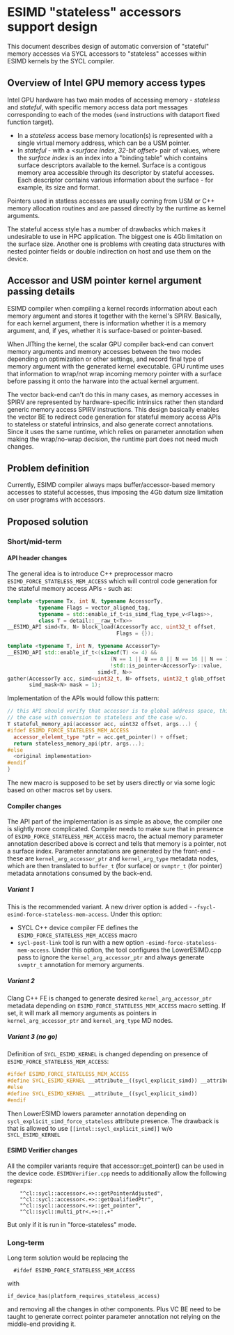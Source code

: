 # ESIMD "stateless" accessors support design

This document describes design of automatic conversion of "stateful" memory
accesses via SYCL accessors to "stateless" accesses within ESIMD kernels by the
SYCL compiler.

## Overview of Intel GPU memory access types
Intel GPU hardware has two main modes of accessing memory - *stateless* and
*stateful*, with specific memory access data port messages corresponding to each
of the modes (`send` instructions with dataport fixed function target).
- In a *stateless* access base memory location(s) is represented with a single
virtual memory address, which can be a USM pointer.
- In *stateful* - with a <*surface index*, *32-bit offset*> pair of values, where
the *surface index* is an index into a "binding table" which contains surface
descriptors available to the kernel. Surface is a contigous memory area
accessible through its descriptor by stateful accesses. Each descriptor contains
various information about the surface - for example, its size and format.

Pointers used in statless accesses are usually coming from USM or C++ memory
allocation routines and are passed directly by the runtime as kernel arguments.

The stateful access style has a number of drawbacks which makes it undesirable
to use in HPC application. The biggest one is 4Gb limitation on the surface
size. Another one is problems with creating data structures with nested
pointer fields or double indirection on host and use them on the device.

## Accessor and USM pointer kernel argument passing details
ESIMD compiler when compiling a kernel records information about each memory
argument and stores it together with the kernel's SPIRV. Basically, for each
kernel argument, there is information whether it is a memory argument, and, if
yes, whether it is surface-based or pointer-based.

When JITting the kernel, the scalar GPU compiler back-end can convert memory
arguments and memory accesses between the two modes depending on optimization
or other settings, and record final type of memory argument with the generated
kernel executable. GPU runtime uses that information to wrap/not wrap incoming
memory pointer with a surface before passing it onto the harware into the
actual kernel argument.

The vector back-end can't do this in many cases, as memory accesses in SPIRV
are represented by hardware-specific intrinsics rather then standard generic
memory access SPIRV instructions. This design basically enables the vector BE
to redirect code generation for stateful memory access APIs to stateless or
stateful intrinsics, and also generate correct annotations. Since it uses the
same runtime, which relies on parameter annotation when making the wrap/no-wrap
decision, the runtime part does not need much changes.

## Problem definition

Currently, ESIMD compiler always maps buffer/accessor-based memory accesses to
stateful accesses, thus imposing the 4Gb datum size limitation on user programs
with accessors.

## Proposed solution

### Short/mid-term

#### API header changes
The general idea is to introduce C++ preprocessor macro
`ESIMD_FORCE_STATELESS_MEM_ACCESS` which will control code generation for the
stateful memory access APIs - such as:

```cpp
template <typename Tx, int N, typename AccessorTy,
          typename Flags = vector_aligned_tag,
          typename = std::enable_if_t<is_simd_flag_type_v<Flags>>,
          class T = detail::__raw_t<Tx>>
__ESIMD_API simd<Tx, N> block_load(AccessorTy acc, uint32_t offset,
                                   Flags = {});

template <typename T, int N, typename AccessorTy>
__ESIMD_API std::enable_if_t<(sizeof(T) <= 4) &&
                                 (N == 1 || N == 8 || N == 16 || N == 32) &&
                                 !std::is_pointer<AccessorTy>::value,
                             simd<T, N>>
gather(AccessorTy acc, simd<uint32_t, N> offsets, uint32_t glob_offset = 0,
       simd_mask<N> mask = 1);
```

Implementation of the APIs would follow this pattern:

```cpp
// this API should verify that accessor is to global address space, this is needed both for
// the case with conversion to stateless and the case w/o.
T stateful_memory_api(accessor acc, uint32 offset, args...) {
#ifdef ESIMD_FORCE_STATELESS_MEM_ACCESS
  accessor_elelemt_type *ptr = acc.get_pointer() + offset;
  return stateless_memory_api(ptr, args...);
#else
  <original implementation>
#endif
}
```

The new macro is supposed to be set by users directly or via some logic based on
other macros set by users.

#### Compiler changes

The API part of the implementation is as simple as above, the compiler
one is slightly more complicated. Compiler needs to make sure that in presence
of `ESIMD_FORCE_STATELESS_MEM_ACCESS` macro, the actual memory parameter
annotation described above is correct and tells that memory is a pointer, not a
surface index. Parameter annotations are generated by the front-end - these are
`kernel_arg_accessor_ptr` and `kernel_arg_type` metadata nodes, which are
then translated to `buffer_t` (for surface) or `svmptr_t` (for pointer)
metadata annotations consumed by the back-end.

##### Variant 1
This is the recommended variant. A new driver option is added -
`-fsycl-esimd-force-stateless-mem-access`. Under this option:
- SYCL C++ device compiler FE defines the `ESIMD_FORCE_STATELESS_MEM_ACCESS`
  macro
- `sycl-post-link` tool is run with a new option
  `-esimd-force-stateless-mem-access`. Under this option, the tool 
  configures the LowerESIMD.cpp pass to ignore the `kernel_arg_accessor_ptr`
  and always generate `svmptr_t` annotation for memory arguments.

##### Variant 2
Clang C++ FE is changed to generate desired `kernel_arg_accessor_ptr`
metadata depending on `ESIMD_FORCE_STATELESS_MEM_ACCESS` macro setting. If
set, it will mark all memory arguments as pointers in
`kernel_arg_accessor_ptr` and `kernel_arg_type` MD nodes.


##### Variant 3 (no go)
Definition of `SYCL_ESIMD_KERNEL` is changed depending on presence of
`ESIMD_FORCE_STATELESS_MEM_ACCESS`:

```cpp
#ifdef ESIMD_FORCE_STATELESS_MEM_ACCESS
#define SYCL_ESIMD_KERNEL __attribute__((sycl_explicit_simd)) __attribute__((sycl_explicit_simd_force_stateless))
#else
#define SYCL_ESIMD_KERNEL __attribute__((sycl_explicit_simd))
#endif
```
Then LowerESIMD lowers parameter annotation depending on
`sycl_explicit_simd_force_stateless` attribute presence.
The drawback is that is allowed to use `[[intel::sycl_explicit_simd]]` w/o
`SYCL_ESIMD_KERNEL`

#### ESIMD Verifier changes

All the compiler variants require that accessor::get_pointer() can be used in
the device code. `ESIMDVerifier.cpp` needs to additionally allow the following
regexps:
```
    "^cl::sycl::accessor<.+>::getPointerAdjusted",
    "^cl::sycl::accessor<.+>::getQualifiedPtr",
    "^cl::sycl::accessor<.+>::get_pointer",
    "^cl::sycl::multi_ptr<.+>::.+"
```
But only if it is run in "force-stateless" mode.

### Long-term

Long term solution would be replacing the
```
  #ifdef ESIMD_FORCE_STATELESS_MEM_ACCESS
```
with
```
if_device_has(platform_requires_stateless_access)
```
and removing all the changes in other components.
Plus VC BE need to be taught to generate correct pointer parameter annotation
not relying on the middle-end providing it.